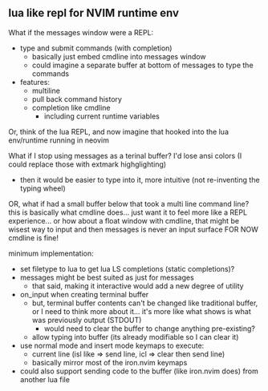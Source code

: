 ## lua like repl for NVIM runtime env

What if the messages window were a REPL:
- type and submit commands (with completion)
  - basically just embed cmdline into messages window
  - could imagine a separate buffer at bottom of messages to type the commands
- features:
  - multiline
  - pull back command history
  - completion like cmdline
    - including current runtime variables

Or, think of the lua REPL, and now imagine that hooked into the lua env/runtime running in neovim

What if I stop using messages as a terinal buffer? I'd lose ansi colors (I could replace those with extmark highglighting)
- then it would be easier to type into it, more intuitive (not re-inventing the typing wheel)

OR, what if had a small buffer below that took a multi line command line?
  this is basically what cmdline does... just want it to feel more like a REPL experience...
  or how about a float window with cmdline, that might be wisest way to input and then messages is never an input surface
FOR NOW cmdline is fine!

minimum implementation:
- set filetype to lua to get lua LS completions (static completions)?
- messages might be best suited as just for messages
  - that said, making it interactive would add a new degree of utility
- on_input when creating terminal buffer 
  - but, terminal buffer contents can't be changed like traditional buffer, or I need to think more about it... it's more like what shows is what was previously output (STDOUT)
    - would need to clear the buffer to change anything pre-existing?
  - allow typing into buffer (its already modifiable so I can clear it)
- use normal mode and insert mode keymaps to execute:
  - current line (isl like => send line, icl => clear then send line)
  - basically mirror most of the iron.nvim keymaps
- could also support sending code to the buffer (like iron.nvim does) from another lua file
